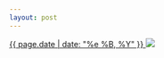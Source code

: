 ```yaml
---
layout: post
---
```


<p>
  <a href="/411">
    <time>{{ page.date | date: "%e %B, %Y" }}</time>
  </a>
  <a href="/411"><img src="{{ site.assets_url }}/411.jpg"/></a>
</p>
